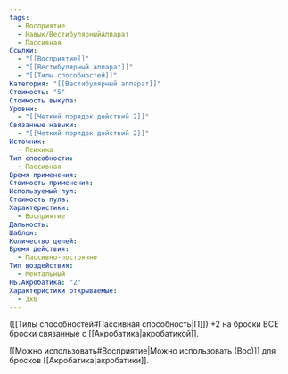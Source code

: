 ```yaml
---
tags:
  - Восприятие
  - Навык/ВестибулярныйАппарат
  - Пассивная
Ссылки:
  - "[[Восприятие]]"
  - "[[Вестибулярный аппарат]]"
  - "[[Типы способностей]]"
Категория: "[[Вестибулярный аппарат]]"
Стоимость: "5"
Стоимость выкупа: 
Уровни:
  - "[[Четкий порядок действий 2]]"
Связанные навыки:
  - "[[Четкий порядок действий 2]]"
Источник:
  - Психика
Тип способности:
  - Пассивная
Время применения: 
Стоимость применения: 
Используемый пул: 
Стоимость пула: 
Характеристики:
  - Восприятие
Дальность: 
Шаблон: 
Количество целей: 
Время действия:
  - Пассивно-постоянно
Тип воздействия:
  - Ментальный
НБ.Акробатика: "2"
Характеристики открываемые:
  - 3x6
---
```

([[Типы способностей#Пассивная способность|П]]) +2 на броски ВСЕ броски связанные с [[Акробатика|акробатикой]]. 

[[Можно использовать#Восприятие|Можно использовать (Вос)]] для бросков [[Акробатика|акробатики]].